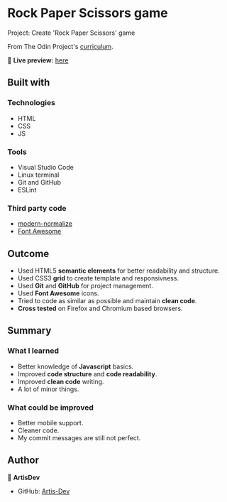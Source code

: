 # Rock Paper Scissors game

Project: Create 'Rock Paper Scissors' game

From The Odin Project's [curriculum](https://www.theodinproject.com/courses/web-development-101/lessons/rock-paper-scissors).

🔗 **Live preview:** [here](https://artis-dev.github.io/rock-paper-scissors/)

## Built with

### Technologies

* HTML
* CSS
* JS

### Tools

* Visual Studio Code
* Linux terminal
* Git and GitHub
* ESLint

### Third party code

* [modern-normalize](https://github.com/sindresorhus/modern-normalize)
* [Font Awesome](https://fontawesome.com/)

## Outcome

* Used HTML5 **semantic elements** for better readability and structure.
* Used CSS3 **grid** to create template and responsivness.
* Used **Git** and **GitHub** for project management.
* Used **Font Awesome** icons.
* Tried to code as similar as possible and maintain **clean code**.
* **Cross tested** on Firefox and Chromium based browsers.

## Summary

### What I learned

* Better knowledge of **Javascript** basics.
* Improved **code structure** and **code readability**.
* Improved **clean code** writing.
* A lot of minor things.

### What could be improved

* Better mobile support.
* Cleaner code.
* My commit messages are still not perfect.

## Author

👤 **ArtisDev**
* GitHub: [Artis-Dev](https://github.com/artis-dev)
